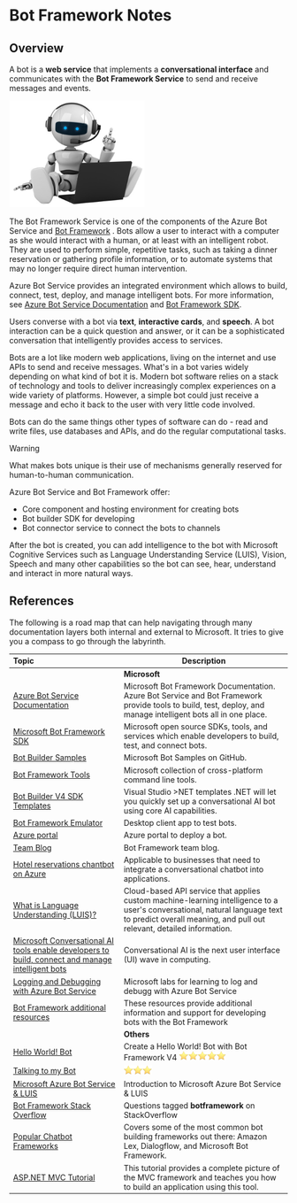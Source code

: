 # Bot Framework Notes

## Overview

A bot is a **web service** that implements a **conversational interface** and communicates with the **Bot Framework Service** to send and receive messages and events.

![robot icon](../../Media/Generic/robot.PNG)

The Bot Framework Service is one of the components of the Azure Bot Service and [Bot Framework](https://dev.botframework.com/) .
Bots allow a user to interact with a computer as she would interact with a human, or at least with an intelligent robot. They are used to perform simple, repetitive tasks, such as taking a dinner reservation or gathering profile information, or to automate systems that may no longer require direct human intervention. 

Azure Bot Service provides an integrated environment which allows to build, connect, test, deploy, and manage intelligent bots.
For more information, see [Azure Bot Service Documentation]((https://docs.microsoft.com/en-us/azure/bot-service/?view=azure-bot-service-4.0)) and [Bot Framework SDK](https://docs.microsoft.com/en-us/azure/bot-service/dotnet/bot-builder-dotnet-overview?view=azure-bot-service-3.0).

Users converse with a bot via **text**, **interactive cards**, and **speech**. A bot interaction can be a quick question and answer, or it can be a sophisticated conversation that intelligently provides access to services.

Bots are a lot like modern web applications, living on the internet and use APIs to send and receive messages. What's in a bot varies widely depending on what kind of bot it is. Modern bot software relies on a stack of technology and tools to deliver increasingly complex experiences on a wide variety of platforms. However, a simple bot could just receive a message and echo it back to the user with very little code involved.

Bots can do the same things other types of software can do - read and write files, use databases and APIs, and do the regular computational tasks. 

> [!WARNING]
> What makes bots unique is their use of mechanisms generally reserved for human-to-human communication.

Azure Bot Service and Bot Framework offer:

- Core component and hosting environment for creating bots
- Bot builder SDK for developing
- Bot connector service to connect the bots to channels

After the bot is created, you can add intelligence to the bot with Microsoft Cognitive Services such as Language Understanding Service (LUIS), Vision, Speech and many other capabilities so the bot can see, hear, understand and interact in more natural ways.

## References

The following is a road map that can help navigating through many documentation layers both internal and external to Microsoft. It tries to give you a compass to go through the labyrinth.   

|Topic|Description
|:---|---|
|<img width=500/>|**Microsoft**|
|[Azure Bot Service Documentation](https://docs.microsoft.com/en-us/azure/bot-service/?view=azure-bot-service-4.0) | Microsoft Bot Framework Documentation. Azure Bot Service and Bot Framework provide tools to build, test, deploy, and manage intelligent bots all in one place.
|[Microsoft Bot Framework SDK](https://docs.microsoft.com/en-us/azure/bot-service/dotnet/bot-builder-dotnet-overview?view=azure-bot-service-3.0)|Microsoft open source SDKs, tools, and services which enable developers to build, test, and connect bots.
|[Bot Builder Samples](https://github.com/Microsoft/BotBuilder-Samples/)|Microsoft Bot Samples on GitHub.
|[Bot Framework Tools](https://github.com/Microsoft/botbuilder-tools/)|Microsoft collection of cross-platform command line tools.
[Bot Builder V4 SDK Templates](https://marketplace.visualstudio.com/items?itemName=BotBuilder.botbuilderv4)|Visual Studio >NET templates .NET will let you quickly set up a conversational AI bot using core AI capabilities.|
[Bot Framework Emulator](https://github.com/Microsoft/BotFramework-Emulator/releases/)|Desktop client app to test bots.|
|[Azure portal](https://ms.portal.azure.com/#home)|Azure portal to deploy a bot. 
|[Team Blog](https://dev.botframework.com/)|Bot Framework team blog.
|[Hotel reservations chantbot on Azure](https://docs.microsoft.com/en-us/azure/architecture/example-scenario/ai/commerce-chatbot)|Applicable to businesses that need to integrate a conversational chatbot into applications.|
|[What is Language Understanding (LUIS)?](https://docs.microsoft.com/en-us/azure/cognitive-services/luis/what-is-luis)|Cloud-based API service that applies custom machine-learning intelligence to a user's conversational, natural language text to predict overall meaning, and pull out relevant, detailed information.|
|[Microsoft Conversational AI tools enable developers to build, connect and manage intelligent bots](https://azure.microsoft.com/en-us/blog/microsoft-conversational-ai-tools-enable-developers-to-build-connect-and-manage-intelligent-bots/)|Conversational AI is the next user interface (UI) wave in computing. |
|[Logging and Debugging with Azure Bot Service](https://azure.github.io/learnAnalytics-AdvancedFeaturesforMicrosoftBotFramework/lab01-logging_chat_conversations/0_README.html)|Microsoft labs for learning to log and debugg with Azure Bot Service|
|[Bot Framework additional resources](https://docs.microsoft.com/en-us/azure/bot-service/bot-service-resources-links-help?view=azure-bot-service-4.0)|These resources provide additional information and support for developing bots with the Bot Framework|
|<img width=500/>|**Others**|
|[Hello World! Bot](http://aihelpwebsite.com/Blog/EntryId/1030/Creating-a-Hello-World-Bot-MS-Bot-Framework-V4-Preview-Edition) | Create a Hello World! Bot with Bot Framework V4 ![star](../../Media/Generic/star.png)![star](../../Media/Generic/star.png)![star](../../Media/Generic/star.png)![star](../../Media/Generic/star.png)![star](../../Media/Generic/star.png) |
|[Talking to my Bot](https://github.com/Microsoft/ailab/tree/master/BuildAnIntelligentBot) |![star](../../Media/Generic/star.png)![star](../../Media/Generic/star.png)![star](../../Media/Generic/star.png)
|[Microsoft Azure Bot Service & LUIS](https://medium.com/@ashish_fagna/introduction-to-microsoft-azure-bot-service-luis-language-understanding-8826d29d013e)|Introduction to Microsoft Azure Bot Service & LUIS|
|[Bot Framework Stack Overflow](https://stackoverflow.com/questions/tagged/botframework)|Questions tagged **botframework** on StackOverflow |
|[Popular Chatbot Frameworks](https://discover.bot/bot-talk/beginners-guide-bots/popular-chatbot-frameworks/?ref=GADW-cpc-y2fxvw5g&pk_campaign=GADW-Search)|Covers some of the most common bot building frameworks out there: Amazon Lex, Dialogflow, and Microsoft Bot Framework.|
|[ASP.NET MVC Tutorial](https://www.tutorialspoint.com/asp.net_mvc/index.htm)|This tutorial provides a complete picture of the MVC framework and teaches you how to build an application using this tool.|
